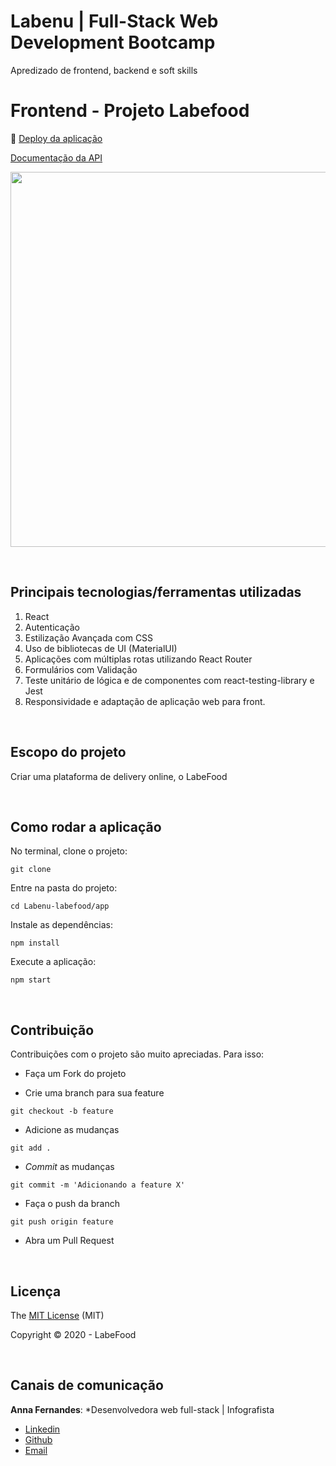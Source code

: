# Labenu | Full-Stack Web Development Bootcamp
Apredizado de frontend, backend e soft skills


# Frontend - Projeto Labefood

:dash: [Deploy da aplicação](http://)

[Documentação da API](https://)

<p align="center">
  <img  height='600' src='https://user-images.githubusercontent.com/45580434/79641732-bd917180-816f-11ea-810b-59ee03a3367b.gif'>
</p>

<p align="center">
 

</p>

<br>

## Principais tecnologias/ferramentas utilizadas

1. React
2. Autenticação
3. Estilização Avançada com CSS
4. Uso de bibliotecas de UI (MaterialUI)
5. Aplicações com múltiplas rotas utilizando React Router
6. Formulários com Validação
7. Teste unitário de lógica e de componentes com react-testing-library e Jest
8. Responsividade e adaptação de aplicação web para front.

<br>

## Escopo do projeto

Criar uma plataforma de delivery online, o LabeFood

<br>

## Como rodar a aplicação

No terminal, clone o projeto:
```
git clone 
```

Entre na pasta do projeto:
```
cd Labenu-labefood/app
```

Instale as dependências:
```
npm install
```

Execute a aplicação:
```
npm start 
```

<br>

## Contribuição

Contribuições com o projeto são muito apreciadas. Para isso:

- Faça um Fork do projeto

- Crie uma branch para sua feature
```
git checkout -b feature
```

- Adicione as mudanças
```
git add . 
```

- _Commit_ as mudanças 
```
git commit -m 'Adicionando a feature X'
```

- Faça o push da branch 
```
git push origin feature
```

- Abra um Pull Request

<br>

## Licença

The [MIT License]() (MIT)

Copyright :copyright: 2020 - LabeFood

<br>

## Canais de comunicação

**Anna Fernandes**: *Desenvolvedora web full-stack | Infografista
- [Linkedin](https://www.linkedin.com/in/annacbfernandes/)
- [Github](https://github.com/acretelli)
- [Email](anna.cbf@hotmail.com)

<br>
